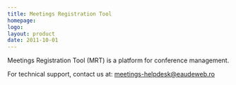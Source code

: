```yaml
---
title: Meetings Registration Tool
homepage:
logo: 
layout: product
date: 2011-10-01
---
```


Meetings Registration Tool (MRT) is a platform for conference management.

For technical support, contact us at: [meetings-helpdesk@eaudeweb.ro](mailto:meetings-helpdesk@eaudeweb.ro)
